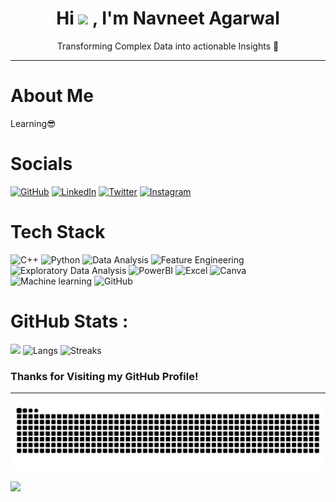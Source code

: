 <div align="center">
<h1> Hi <img src="https://raw.githubusercontent.com/TheDudeThatCode/TheDudeThatCode/master/Assets/Hi.gif" width="32px"/> , I'm Navneet Agarwal </h1>
<p align="center">Transforming Complex Data into actionable Insights 🚀</p>
</div>

---
# About Me
Learning😎

# Socials
 [![GitHub](https://img.shields.io/badge/GitHub-100000?style=for-the-badge&logo=github&logoColor=white)](https://github.com/navneet1251)
 [![LinkedIn](https://img.shields.io/badge/LinkedIn-0077B5?style=for-the-badge&logo=linkedin&logoColor=white)](https://www.linkedin.com/in/navneet-ag-data-analyst) 
 [![Twitter](https://img.shields.io/badge/X-1DA1F2?style=for-the-badge&logo=X&logoColor=white)](https://x.com/navi_1251)
 [![Instagram](https://img.shields.io/badge/Instagram-E4405F?style=for-the-badge&logo=instagram&logoColor=white)](https://www.instagram.com/navi_1251/)


# Tech Stack
![C++](https://img.shields.io/badge/c++-%2300599C?style=for-the-badge&logo=c%2B%2B&logoColor=white)
![Python](https://img.shields.io/badge/Python-E34F26?style=for-the-badge&logo=python&logoColor=white)
![Data Analysis](https://img.shields.io/badge/Data_Analysis-1572B6?style=for-the-badge&logo=data_analysis&logoColor=white)
![Feature Engineering](	https://img.shields.io/badge/Feature_Engineering-F7DF1E?style=for-the-badge&logo=feature_engineering&logoColor=black)
![Exploratory Data Analysis](https://img.shields.io/badge/Exploratory_Data_Analysis-F24E1E?style=for-the-badge&logo=eda&logoColor=white)
![PowerBI](https://img.shields.io/badge/PowerBI-000000?style=for-the-badge&logo=powerbi&logoColor=white)
![Excel](https://img.shields.io/badge/Excel-FF9A00?style=for-the-badge&logo=excel&logoColor=white)
![Canva](https://img.shields.io/badge/Canva-%2300C4CC.svg?&style=for-the-badge&logo=Canva&logoColor=white)
![Machine learning](https://img.shields.io/badge/Machine_learning-ED8B00?style=for-the-badge&logo=machine_learning&logoColor=white)
![GitHub](https://img.shields.io/badge/GitHub-100000?style=for-the-badge&logo=github&logoColor=white)



# GitHub Stats :
![](https://github-readme-stats.vercel.app/api?username=navneet1251&hide_border=false&include_all_commits=false&count_private=false)
![Langs](https://github-readme-stats.vercel.app/api/top-langs/?username=navneet1251&show_icons=true&hide_border=false&count_private=true&include_all_commits=true)
![Streaks](https://github-readme-streak-stats.herokuapp.com/?user=navneet1251&hide_border=false)
### Thanks for Visiting my GitHub Profile!
---
<p align="center">
<img src="https://github.com/VishwaGauravIn/VishwaGauravIn/blob/output/github-contribution-grid-snake.svg">
</p>

[![](https://visitcount.itsvg.in/api?id=navneet1251&icon=0&color=0)](https://visitcount.itsvg.in)

<!-- made using https://prm.pushkaryadav.in -->

